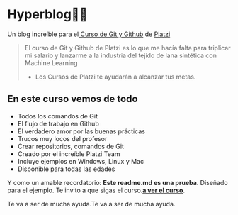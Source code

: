 # Hyperblog👩‍💻
Un blog increíble para el[ Curso de Git y Github](https://platzi.com/cursos/git-github/ " curso de Git y Github") de [Platzi](https://platzi.com/ "Platzi")
> El curso de Git y Github de Platzi es lo que me hacía falta para triplicar mi salario y lanzarme a la industria del tejido de lana sintética con Machine Learning
> - Los Cursos de Platzi te ayudarán a alcanzar tus metas.

## En este curso vemos de todo
* Todos los comandos de Git
* El flujo de trabajo en Github
* El verdadero amor por las buenas prácticas
* Trucos muy locos del profesor
* Crear repositorios, comandos de Git
* Creado por el increíble Platzi Team
* Incluye ejemplos en Windows, Linux y Mac
* Disponible para todas las edades

Y como un amable recordatorio: **Este readme.md es una prueba**.  Diseñado para el ejemplo. Te invito a que sigas el curso.[**a ver el curso**](https://platzi.com/cursos/git-github/ "a ver el curso").

Te va a ser de mucha ayuda.Te va a ser de mucha ayuda.